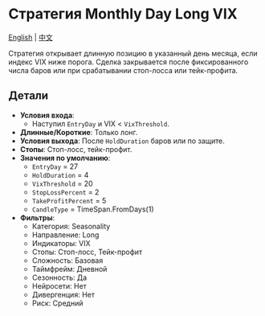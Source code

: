 # Стратегия Monthly Day Long VIX
[English](README.md) | [中文](README_cn.md)

Стратегия открывает длинную позицию в указанный день месяца, если индекс VIX ниже порога. Сделка закрывается после фиксированного числа баров или при срабатывании стоп-лосса или тейк-профита.

## Детали

- **Условия входа**:
  - Наступил `EntryDay` и VIX < `VixThreshold`.
- **Длинные/Короткие**: Только лонг.
- **Условия выхода**: После `HoldDuration` баров или по защите.
- **Стопы**: Стоп-лосс, тейк-профит.
- **Значения по умолчанию**:
  - `EntryDay` = 27
  - `HoldDuration` = 4
  - `VixThreshold` = 20
  - `StopLossPercent` = 2
  - `TakeProfitPercent` = 5
  - `CandleType` = TimeSpan.FromDays(1)
- **Фильтры**:
  - Категория: Seasonality
  - Направление: Long
  - Индикаторы: VIX
  - Стопы: Стоп-лосс, Тейк-профит
  - Сложность: Базовая
  - Таймфрейм: Дневной
  - Сезонность: Да
  - Нейросети: Нет
  - Дивергенция: Нет
  - Риск: Средний
